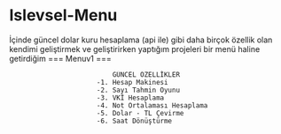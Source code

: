 # Islevsel-Menu

İçinde güncel dolar kuru hesaplama (api ile) gibi daha birçok özellik olan kendimi geliştirmek ve geliştirirken yaptığım projeleri bir menü haline getirdiğim === Menuv1 ===

                              GÜNCEL ÖZELLİKLER
                          -1. Hesap Makinesi
                          -2. Sayı Tahmin Oyunu
                          -3. VKİ Hesaplama
                          -4. Not Ortalaması Hesaplama
                          -5. Dolar - TL Çevirme
                          -6. Saat Dönüştürme


